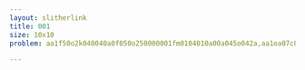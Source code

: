 ```yaml
---
layout: slitherlink
title: 001
size: 10x10
problem: aa1f50o2k040040a0f050o250000001fm0104010a00a045o042a,aa1oa07c000400a4a0150k4n0000009k301k01f400k000oe03ha,aaoa15a0002k20000509050a02a4k01020g030000a3k00011f1c,aa5353240k050000f4a030j0l0000n0d0k02k300001040kkf4f1,aahk50b4004k00a00k040k110300f0k520a02001004k00fj0148,aak00f41a14a20200k05040k0a4k40205040400k0k2kk2kk4002,aae02m50530a10000200020090dn0n005000f0000510k302hk08,aaka02140k1a010a0g0c0kff0200502120e0d030f01k10akk021,aake040000150040fl000f00l5001j003000l105003k000050i1,aakk5500004514fk0k050a1o000000bk10304044fk1k00003241,aa2028kk0002150002k0800000k200000l04f00015a00042ga0k,aa50204j5k4e040a0k0002f0o0a20g0450001040a0gk43gk0f04,aa04d019a0140000aa04024001f450055050320000kk03750ga0,aa5k024205a5a02002000kk0ia0048044000k00k0444305k5022,aa2g05a003k0n003f0300500o04f0g00300k01a00o04a00220da,aao04b50040f35030140k000g0b70c00020k50a01a40k002ck0o,aa321kc4400040k0e004000104a1k0k000k00m020k0005kg4kka,aae50450040f040902200k00b0150o00400f50g0k020a002a02o,aa1k0oo204304k000j00kk00d04k0b004400b0002a0k50fbe02a,aa042k490a023002k04n00fk02a2k042008k03a00fk0107a4ka0,aa203k50lk002020100k03ak0ka22014k010050a0a001m041k05,aagkf1k000akk00004k41k400400k00k2kk4a000043400015348,aaa4k011450k0020d00f00bk050010490010080k00204aak0452,aaf02422k0jak0000905040500510040k010e000032m04aakk01,aa5f003253okk0000f000o00801f0h00e0004000022ef1k50044,aa2a01eo010200k004010504013kk0k030f0k00100k0k0eef03k,aa2fa0og001303ak0k050a1l000000ia10104012k0kk00lm044f,aa24055004303k205k00f000ma454l000300440a450kk00430ka,aa50500k4o0b0030400000m0gf4k1j0j00000k0k00l09k400401,aa3070bo0002004100n040100fk3100a0a0o00aa00k0008h0m0a,aak3b02100050k03f043a03001k1a00k015k01k04030005f0ef2,aaa0m314140a0a003300f010b09m0j0a0300fk0020405aak5n01,aa30225k5504040k040101k004a25002k050a040k0a04442550f,aa070g310400300054aa4f0k002500102k13f2000500k0f570g0,aak0b40040kkk03013000030g5f11o050000fk0k03140f005h04,aa01011m0k020f005101k0k00100500404k05200405040gk50a0,aa15k0jikf010000000f09jk0000001nl010000000k0419m022a,aa2014c1k04000000l0k030kh0k10e40k020g0000005045ckk0a,aah015k0k02a40000kk5240a00540020a54310000a4501042k0o,aa400k5k3k0410a020k040k4000000k40k010f0405k02a22100k,aa4i1fa000909040kk040f000gk2i00020a024050m0j00011fbk,aaakk013900a0k00300kfe4a00000015n1200k0040400eka0221,aa40h05f01k2k40k0001004001mek00f00500040f1k1k0410j05,aa2e07a00a004001f44005k070000n04100k52k00f004004o0ma,aam050n35f0k040f00000480j0000b09k0000040a03041km040d,aa500800f005145k030k030b00000080k010k044kk3004007001,aaa10534040f4k03k021k000014kk00002kk04504f40f05k20a4,aam534a00afkk04004a04aa00kk240034k02f00k04441002af28,aa101a734k004003401100k001a4500400kk0kk00a0045ag4f05,aa2401k044000000910l000k0245k03000o05l000000kk01505k,aa15025k0032024k0l00050075003n001000o045k0ka0023k03a,aao324k0032a0000am000000h09o080000008400002a5004aa57,aaka2k0k050o420f00040af004f3k00210a00040fao020403a41,aa4k05a0104010401a050k0a0500404010404f05050k0502104a,aa404k5ka00410o000000204ja511cf0a000000o0kk001424a0a,aaaf20002f4k000115400kk0h0f30l04200a15k0002f4k000a34,aa50fa0054k5b00000f01120e02k0d05kk0100000912a2001404,aak4m0280008021ff0k030100aa3200k0a04022fk0b000dk0jf3,aa07534340000000e4kk4a450000001k2k43a70000000kfkf1h0,aaka02320f0k0f5004005fk4j0000dk12400k001104040a5f041,aa0kk41202k05k000203k530044kk00544a0a0002404f055a320,aak020214a150000250100k004k1k00200504k00004k4kkk0a01,aak0k00004k554k500000012n02k09k5000000115314a0000203,aa1ka0kk0kk45000000k0klkc0000o4l4030000001k420410315,aa4k4kkk00044k04004kka0k00520040212k00a04kk000444f4a,aaa0244350a5k0040344040001545000k05ka0f002220355kk02,aa7n0ka00k4f2002a5300fk0n0000l04100k22500a3k300420oo,aag44ak00f2a1k00kk0a505500540013012014001k4k10023kfo,aaok0ek0010k4a000204kk00013a500014k0k0004k40k002m01e,aaa0bf00e02k40022k200340j0k4090f50054fa00f2k0d002g01,aa4800o404f0f000a0040k00013ak00020k004000303k0fg00ga,aa01k44400000f045344k0100200k00k035ka1k040000055a150,aa401kfk0304425f0004000404l8k0a000500034k5k0a0241a0k,aaf2f334ka0k0000k2k044b0j00007075k02f300001033aka4f1,aana11kk000e00k004010a0104k1k0k02050k00200m00042a52m,aa555000008k50100a040k100l0090052050200k044m00000214,aa1k70o30f00030k00k415i002a450074k540020f00040ag0g35,aa2440kkk024002055k012000kk13000kk04240f00ka04210a5a,aa01a04332k0f050d0000014904a0ekk00000m0404015f5k0450,aa13d072k0200k00kk05f22k00a40045k3402400200k025h0oaa,aa4g04a005000004f2o045f0j00007043k0oa1a00000200250ck,aa501500f245200405200100j0mc0b00500k10500a1k52001a02,aa42ak50l02020k0h505014o000000oak0102n040a0f0l0114f5,aa112fd300404f025a4450000452a00004kk41a0350k00ah25k5,aa50204e05070k040040k0f0n0f30903010k00k040j020g50504,aa24k0aak04300k0kf0301440300k0kka0a0410300kk013403ka,aam0f4o2k40a00200405042a0f45301fk040k00a0030k4kga30c,aaa0d44100kak0g0040000410ff430ka0000f007042400ka5m01,aak4oa22f00f4000a0k04110i0k30h0afk0104000f2004553ek2,aa00nk4340401a004a01502004f1500504k04a004k0k05kf1g00,aa40b0jm04040a020020k040n0gc090a010a00k020k0k0970g0a,aak4kk00034k1000kak02030o03k0h0k0k0343000k1kk0002452,aae02k50004f1f000k0ea00k0251k04003m010001a2a0004150b,aaf5a2242k050a004302k5m00300k00o14k0fa0040204akaa212,aaa01f23040515f00003f0040399f0f002k000031f30k0af1f01,aa240kn40900430k500000f0o01f0h0400000230k50090ad40k5,aa02424lk00100a0a2k0220100k100k0ak04k40400k0019kaka0,aa4af084g00000k110420h42010050kke0550fa300000gk7024k,aa4045ak0k024f00000jk0kf02a2k04104e000002kk04044150k,aakj00240kkkk011a0300kk0na001802200f04kk042240ka00i1

---
```



